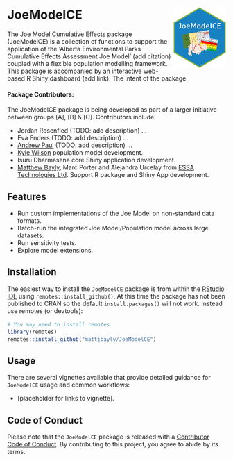 
# JoeModelCE <img src="man/figures/JoeModelCE_small.png" align="right" style="max-width: 120px;"/>

<!-- badges: start -->
<!-- badges: end -->

The Joe Model Cumulative Effects package (JoeModelCE) is a collection of functions to support the application of the ‘Alberta Environmental Parks Cumulative Effects Assessment Joe Model’ (add citation) coupled with a flexible population modelling framework. This package is accompanied by an interactive web-based R Shiny dashboard (add link). The intent of the package.

#### Package Contributors:
The JoeModelCE package is being developed as part of a larger initiative between groups [A], [B] & [C]. 
Contributors include:
-   Jordan Rosenfled (TODO: add description) ...
-   Eva Enders (TODO: add description) ...
-   [Andrew Paul](https://github.com/andrewpaul68) (TODO: add description) ...
-   [Kyle Wilson](https://github.com/klwilson23) population model development.
-   Isuru Dharmasena core Shiny application development.
-   [Matthew Bayly](https://github.com/mattjbayly), Marc Porter and Alejandra Urcelay from [ESSA Technologies Ltd](https://essa.com/). Support R package and Shiny App development.


## Features
-   Run custom implementations of the Joe Model on non-standard data formats.
-   Batch-run the integrated Joe Model/Population model across large datasets.
-   Run sensitivity tests.
-   Explore model extensions.


## Installation

The easiest way to install the `JoeModelCE` package is from within the [RStudio IDE](https://www.rstudio.com/products/rstudio/download/) using `remotes::install_github()`. At this time the package has not been published to CRAN so the default `install.packages()` will not work. Instead use remotes (or devtools):
``` r
# You may need to install remotes
library(remotes)
remotes::install_github("mattjbayly/JoeModelCE")
```

## Usage
There are several vignettes available that provide detailed guidance for `JoeModelCE` usage and common workflows:
-   [placeholder for links to vignette].

## Code of Conduct

Please note that the `JoeModelCE` package is released with a [Contributor Code of Conduct](https://pkgs.rstudio.com/rmarkdown/CODE_OF_CONDUCT.html). By contributing to this project, you agree to abide by its terms.

